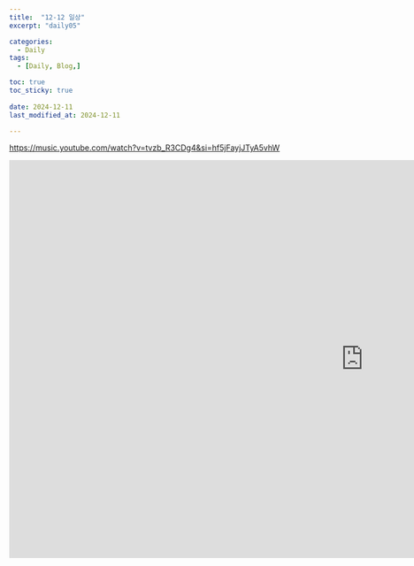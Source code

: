 ```yaml
---
title:  "12-12 일상" 
excerpt: "daily05"

categories:
  - Daily
tags:
  - [Daily, Blog,]

toc: true
toc_sticky: true
 
date: 2024-12-11
last_modified_at: 2024-12-11

---
```


https://music.youtube.com/watch?v=tvzb_R3CDg4&si=hf5jFayjJTyA5vhW
<iframe width="1280" height="720" src="https://music.youtube.com/watch?v=tvzb_R3CDg4&si=hf5jFayjJTyA5vhW" frameborder="0" allow="accelerometer; autoplay; clipboard-write; encrypted-media; gyroscope; picture-in-picture; web-share" allowfullscreen></iframe>
